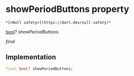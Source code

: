 


# showPeriodButtons property




    *[<Null safety>](https://dart.dev/null-safety)*


[bool](https://api.flutter.dev/flutter/dart-core/bool-class.html)? showPeriodButtons
  
_final_






## Implementation

```dart
final bool? showPeriodButtons;


```







